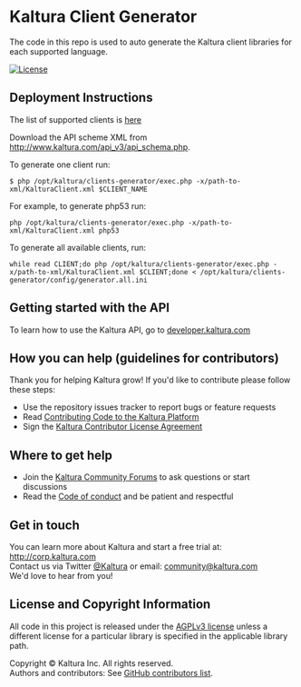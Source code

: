 # Kaltura Client Generator
The code in this repo is used to auto generate the Kaltura client libraries for each supported language.

[![License](https://img.shields.io/badge/license-AGPLv3-blue.svg)](http://www.gnu.org/licenses/agpl-3.0.html)

## Deployment Instructions
The list of supported clients is [here](config/generator.all.ini)

Download the API scheme XML from http://www.kaltura.com/api_v3/api_schema.php.

To generate one client run:
```
$ php /opt/kaltura/clients-generator/exec.php -x/path-to-xml/KalturaClient.xml $CLIENT_NAME
```

For example, to generate php53 run:
```
php /opt/kaltura/clients-generator/exec.php -x/path-to-xml/KalturaClient.xml php53
```

To generate all available clients, run:
```
while read CLIENT;do php /opt/kaltura/clients-generator/exec.php -x/path-to-xml/KalturaClient.xml $CLIENT;done < /opt/kaltura/clients-generator/config/generator.all.ini
```

## Getting started with the API
To learn how to use the Kaltura API, go to [developer.kaltura.com](https://developer.kaltura.com/)

## How you can help (guidelines for contributors) 
Thank you for helping Kaltura grow! If you'd like to contribute please follow these steps:
* Use the repository issues tracker to report bugs or feature requests
* Read [Contributing Code to the Kaltura Platform](https://github.com/kaltura/platform-install-packages/blob/master/doc/Contributing-to-the-Kaltura-Platform.md)
* Sign the [Kaltura Contributor License Agreement](https://agentcontribs.kaltura.org/)

## Where to get help
* Join the [Kaltura Community Forums](https://forum.kaltura.org/) to ask questions or start discussions
* Read the [Code of conduct](https://forum.kaltura.org/faq) and be patient and respectful

## Get in touch
You can learn more about Kaltura and start a free trial at: http://corp.kaltura.com    
Contact us via Twitter [@Kaltura](https://twitter.com/Kaltura) or email: community@kaltura.com  
We'd love to hear from you!

## License and Copyright Information
All code in this project is released under the [AGPLv3 license](http://www.gnu.org/licenses/agpl-3.0.html) unless a different license for a particular library is specified in the applicable library path.   

Copyright © Kaltura Inc. All rights reserved.   
Authors and contributors: See [GitHub contributors list](https://github.com/kaltura/clients-generator/graphs/contributors).  
